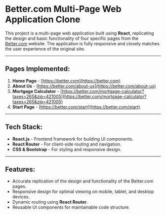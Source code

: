 # Better.com Multi-Page Web Application Clone

This project is a multi-page web application built using **React**, replicating the design and basic functionality of four specific pages from the [Better.com](https://better.com) website. The application is fully responsive and closely matches the user experience of the original site.

---

## **Pages Implemented:**
1. **Home Page** - [https://better.com](https://better.com)  
2. **About Us** - [https://better.com/about-us](https://better.com/about-us)  
3. **Mortgage Calculator** - [https://better.com/mortgage-calculator?taxes=265&zip=421005](https://better.com/mortgage-calculator?taxes=265&zip=421005)  
4. **Start Page** - [https://better.com/start](https://better.com/start)  

---

## **Tech Stack:**
- **React.js** - Frontend framework for building UI components.  
- **React Router** - For client-side routing and navigation.  
- **CSS & Bootstrap** - For styling and responsive design.  

---

## **Features:**
- Accurate replication of the design and functionality of the Better.com pages.  
- Responsive design for optimal viewing on mobile, tablet, and desktop devices.  
- Dynamic routing using **React Router**.  
- Reusable UI components for maintainable code structure.  
 
